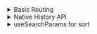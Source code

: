 
<details>
  <summary>Basic Routing</summary>
  
  ## Content Revealed
  
  
  


# 🚀 **Next.js 14-এ Nested Route (নেস্টেড রাউট) ব্যবহারের বাংলা টিউটোরিয়াল (TypeScript + TSX)**
Next.js-এ **Nested Routes** মানে হলো **একটি রাউটের ভিতরে অন্য রাউট তৈরি করা**।  
এটি **ড্যাশবোর্ড, ব্লগ পোস্ট, প্রোফাইল, অ্যাডমিন প্যানেল ইত্যাদির জন্য দরকারি**।  

---

## 🔹 **1️⃣ Basic Nested Route তৈরি করা**  
👉 ধরুন, আমাদের `/dashboard` রাউটের ভিতরে **"Users"** ও **"Settings"** পেজ থাকবে।

### ✅ **📁 ফোল্ডার স্ট্রাকচার**
```
app/
│── dashboard/
│   │── page.tsx          (Dashboard Home Page)
│   │── users/
│   │   │── page.tsx      (Users Page)
│   │── settings/
│   │   │── page.tsx      (Settings Page)
```

### **📌 `app/dashboard/page.tsx` (Dashboard মূল পেজ)**
```tsx
export default function Dashboard() {
  return (
    <div className="p-5">
      <h1 className="text-3xl font-bold">Dashboard</h1>
      <p>এটি Dashboard এর মূল পেজ।</p>
    </div>
  );
}
```
🛠 **রাউট:** `/dashboard`  

---

### **📌 `app/dashboard/users/page.tsx` (Users Page)**
```tsx
export default function UsersPage() {
  return (
    <div className="p-5">
      <h1 className="text-3xl font-bold">Users</h1>
      <p>এটি Users Page যেখানে ইউজার লিস্ট থাকবে।</p>
    </div>
  );
}
```
🛠 **রাউট:** `/dashboard/users`  

---

### **📌 `app/dashboard/settings/page.tsx` (Settings Page)**
```tsx
export default function SettingsPage() {
  return (
    <div className="p-5">
      <h1 className="text-3xl font-bold">Settings</h1>
      <p>এটি Settings Page যেখানে সেটিংস পরিবর্তন করা যাবে।</p>
    </div>
  );
}
```
🛠 **রাউট:** `/dashboard/settings`

---

## 🔹 **2️⃣ Nested Layout ব্যবহার করা (Shared Navbar/Footer)**  
👉 **`layout.tsx` ফাইল ব্যবহার করে Navbar/Footer শেয়ার করা যাবে।**  

### **📌 `app/dashboard/layout.tsx` (Dashboard Layout)**
```tsx
import Link from "next/link";

export default function DashboardLayout({ children }: { children: React.ReactNode }) {
  return (
    <div className="p-5">
      <nav className="mb-5">
        <Link href="/dashboard" className="mr-4 text-blue-500">Home</Link>
        <Link href="/dashboard/users" className="mr-4 text-blue-500">Users</Link>
        <Link href="/dashboard/settings" className="text-blue-500">Settings</Link>
      </nav>
      <main>{children}</main>
    </div>
  );
}
```
✅ **এখন `/dashboard` রুটের প্রতিটি পেজে Navbar দেখাবে।**  
🛠 **রাউটগুলো:** `/dashboard`, `/dashboard/users`, `/dashboard/settings`

---

## 🔹 **3️⃣ ডায়নামিক রাউট তৈরি করা**
👉 ধরুন, `/dashboard/users/1`, `/dashboard/users/2` এরকম **ডাইনামিক রাউট লাগবে**।

### ✅ **📁 ফোল্ডার স্ট্রাকচার**
```
app/
│── dashboard/
│   │── users/
│   │   │── [id]/
│   │   │   │── page.tsx   (User Details Page)
```

### **📌 `app/dashboard/users/[id]/page.tsx` (User Details Page)**
```tsx
export default function UserDetailsPage({ params }: { params: { id: string } }) {
  return (
    <div className="p-5">
      <h1 className="text-3xl font-bold">User ID: {params.id}</h1>
      <p>এটি ইউজারের ডিটেইলস পেজ।</p>
    </div>
  );
}
```
✅ **এখন `/dashboard/users/1`, `/dashboard/users/2` ইত্যাদি রাউট কাজ করবে।**

---

## 🔹 **4️⃣ Loading Skeleton দেখানো (Suspense & Loading State)**
👉 **ডাটা লোড হতে দেরি হলে "Loading..." দেখাতে পারি।**  

### **📌 `app/dashboard/loading.tsx`**
```tsx
export default function Loading() {
  return <p className="text-center text-gray-500">Loading...</p>;
}
```
✅ **এখন `/dashboard` এ লোডিং স্টেট দেখাবে ডাটা আসার আগে।**  

---

## 🎯 **সংক্ষেপে**
| বিষয় | ব্যাখ্যা |
|------|---------|
| **Basic Nested Route** | `app/dashboard/` ফোল্ডারের ভিতরে আলাদা পেজ তৈরি করলে নেস্টেড রাউট কাজ করবে। |
| **Shared Layout** | `layout.tsx` ব্যবহার করে Navbar/Footer যোগ করা যায়। |
| **Dynamic Route** | `app/dashboard/users/[id]/page.tsx` ব্যবহার করলে `/users/1`, `/users/2` রাউট কাজ করবে। |
| **Loading State** | `loading.tsx` ফাইল ব্যবহার করে লোডিং ইফেক্ট যোগ করা যায়। |

---

## 🎉 **শেষ কথা**
✅ **Next.js-এ Nested Route সহজেই তৈরি করা যায়।**  
✅ **Shared Layout ব্যবহার করলে UI ম্যানেজ করা সহজ হয়।**  
✅ **ডাইনামিক রাউট ও লোডিং স্ক্রিন যোগ করলে প্রজেক্ট আরও ভালো হয়।**  

🚀 **এখন আপনি Next.js-এ Nested Routing ব্যবহার করতে পারবেন! Happy Coding! 🎯**

</details>
<details>
<summary>Native History API</summary>
### Next.js-এ Native History API ব্যবহার করা  

Next.js-এ **window.history.pushState** এবং **window.history.replaceState** মেথড ব্যবহার করে ব্রাউজারের **history stack** আপডেট করা যায়, যাতে পেজ রিলোড ছাড়াই URL পরিবর্তন করা যায়।  

এই মেথডগুলো **Next.js Router** এর সাথে ইন্টিগ্রেট হয়, ফলে **usePathname** এবং **useSearchParams** হুকের মাধ্যমে URL পরিবর্তন ট্র্যাক করা যায়।

---

## 🔹 **window.history.pushState**  
এটি ব্রাউজারের **history stack**-এ নতুন একটি এন্ট্রি যোগ করে, ফলে ইউজার **Back** বাটন ব্যবহার করে আগের অবস্থায় ফিরে যেতে পারেন।  

💡 **উদাহরণ:**  
একটি প্রোডাক্ট লিস্ট সাজানোর জন্য **pushState** ব্যবহার করা যেতে পারে।  

```tsx
'use client'
 
import { useSearchParams } from 'next/navigation'
 
export default function SortProducts() {
  const searchParams = useSearchParams()
 
  function updateSorting(sortOrder: string) {
    const params = new URLSearchParams(searchParams.toString())
    params.set('sort', sortOrder)
    window.history.pushState(null, '', `?${params.toString()}`)
  }
 
  return (
    <>
      <button onClick={() => updateSorting('asc')}>Sort Ascending</button>
      <button onClick={() => updateSorting('desc')}>Sort Descending</button>
    </>
  )
}
```
📌 **কী হচ্ছে এখানে?**  
- **useSearchParams()** দিয়ে বর্তমান URL-এর **query parameters** নেওয়া হচ্ছে।  
- `updateSorting()` ফাংশনটি `sort` প্যারামিটার আপডেট করে **pushState** ব্যবহার করে URL পরিবর্তন করছে।  
- ফলে ইউজার যখন **Back** বাটন চাপবে, তখন আগের **sort order** ফিরে পাবে।  

---

## 🔹 **window.history.replaceState**  
এটি বর্তমান **history entry** পরিবর্তন করে, তবে নতুন এন্ট্রি যোগ করে না। ফলে **Back** বাটন চাপলে আগের অবস্থায় ফেরা যায় না।  

💡 **উদাহরণ:**  
ভাষা পরিবর্তন (Locale Switch) করার জন্য **replaceState** ব্যবহার করা যেতে পারে।  

```tsx
'use client'
 
import { usePathname } from 'next/navigation'
 
export function LocaleSwitcher() {
  const pathname = usePathname()
 
  function switchLocale(locale: string) {
    // নতুন ভাষার জন্য URL পরিবর্তন
    const newPath = `/${locale}${pathname}`
    window.history.replaceState(null, '', newPath)
  }
 
  return (
    <>
      <button onClick={() => switchLocale('en')}>English</button>
      <button onClick={() => switchLocale('fr')}>French</button>
    </>
  )
}
```
📌 **কী হচ্ছে এখানে?**  
- **usePathname()** দিয়ে বর্তমান পেজের **path** নেওয়া হচ্ছে।  
- `switchLocale()` ফাংশনটি নতুন ভাষা যুক্ত করে **replaceState** ব্যবহার করে URL পরিবর্তন করছে।  
- কিন্তু এটি **pushState** নয়, তাই ইউজার **Back** বাটনে চাপলে আগের ভাষায় ফিরে যেতে পারবে না।  

---

## 🛠 **সংক্ষেপে পার্থক্য:**  

| Method | কাজের ধরন | Back Button কাজ করে? |
|--------|-----------|----------------------|
| **pushState** | নতুন **history entry** যোগ করে | ✅ হ্যাঁ |
| **replaceState** | বর্তমান **history entry** পরিবর্তন করে | ❌ না |

এগুলো ব্যবহার করে Next.js-এ ডাইনামিকভাবে URL পরিবর্তন করা যায়, যা **SEO-friendly** এবং **user experience** উন্নত করে! 🚀
</details>

<details>
<summary>useSearchParams for sort </summary>
### **🛒 ৭টি প্রোডাক্ট নিয়ে `useSearchParams` ইমপ্লিমেন্টেশন**  
এখানে আমরা **Next.js** ব্যবহার করে ৭টি প্রোডাক্টের একটি লিস্ট তৈরি করবো, যেখানে ইউজার **Sort (Ascending/Descending), Category ফিল্টার এবং Pagination** করতে পারবে।  

---

## **📌 Features**
✅ **Query Parameters থেকে Data Fetch করবে**  
✅ **Sorting (Price Wise Asc/Desc) করা যাবে**  
✅ **Category Wise ফিল্টার করা যাবে**  
✅ **Pagination (একবারে ৩টি প্রোডাক্ট দেখানো হবে)**  

---

### **📜 Step 1: Dummy Product Data**
```tsx
const products = [
  { id: 1, name: "Laptop", price: 1000, category: "Electronics" },
  { id: 2, name: "Phone", price: 800, category: "Electronics" },
  { id: 3, name: "Shirt", price: 50, category: "Clothing" },
  { id: 4, name: "Jeans", price: 60, category: "Clothing" },
  { id: 5, name: "Washing Machine", price: 500, category: "Home Appliances" },
  { id: 6, name: "Headphones", price: 200, category: "Electronics" },
  { id: 7, name: "Shoes", price: 100, category: "Clothing" }
];
```

---

### **📜 Step 2: `ProductList.tsx` Component**
```tsx
'use client';

import { useSearchParams } from 'next/navigation';
import { useState, useEffect } from 'react';

const products = [
  { id: 1, name: "Laptop", price: 1000, category: "Electronics" },
  { id: 2, name: "Phone", price: 800, category: "Electronics" },
  { id: 3, name: "Shirt", price: 50, category: "Clothing" },
  { id: 4, name: "Jeans", price: 60, category: "Clothing" },
  { id: 5, name: "Washing Machine", price: 500, category: "Home Appliances" },
  { id: 6, name: "Headphones", price: 200, category: "Electronics" },
  { id: 7, name: "Shoes", price: 100, category: "Clothing" }
];

export default function ProductList() {
  const searchParams = useSearchParams();
  const [filteredProducts, setFilteredProducts] = useState(products);

  useEffect(() => {
    let sortedProducts = [...products];

    // ✅ Sort Handling
    const sortOrder = searchParams.get('sort');
    if (sortOrder === 'asc') {
      sortedProducts.sort((a, b) => a.price - b.price);
    } else if (sortOrder === 'desc') {
      sortedProducts.sort((a, b) => b.price - a.price);
    }

    // ✅ Category Filtering
    const category = searchParams.get('category');
    if (category) {
      sortedProducts = sortedProducts.filter(p => p.category === category);
    }

    // ✅ Pagination
    const page = parseInt(searchParams.get('page') || '1', 10);
    const perPage = 3;
    const startIndex = (page - 1) * perPage;
    const endIndex = startIndex + perPage;
    sortedProducts = sortedProducts.slice(startIndex, endIndex);

    setFilteredProducts(sortedProducts);
  }, [searchParams]);

  function updateQuery(param: string, value: string) {
    const params = new URLSearchParams(searchParams.toString());
    if (value) {
      params.set(param, value);
    } else {
      params.delete(param);
    }
    window.history.pushState(null, '', `?${params.toString()}`);
  }

  return (
    <div className="p-4">
      <h2 className="text-xl font-bold mb-2">🛒 Product List</h2>

      {/* 🔹 Sorting Buttons */}
      <div className="mb-4">
        <button onClick={() => updateQuery('sort', 'asc')} className="px-3 py-1 bg-blue-500 text-white mr-2">Sort by Price (Low to High)</button>
        <button onClick={() => updateQuery('sort', 'desc')} className="px-3 py-1 bg-blue-500 text-white">Sort by Price (High to Low)</button>
      </div>

      {/* 🔹 Category Filter */}
      <div className="mb-4">
        <button onClick={() => updateQuery('category', 'Electronics')} className="px-3 py-1 bg-green-500 text-white mr-2">Electronics</button>
        <button onClick={() => updateQuery('category', 'Clothing')} className="px-3 py-1 bg-green-500 text-white mr-2">Clothing</button>
        <button onClick={() => updateQuery('category', 'Home Appliances')} className="px-3 py-1 bg-green-500 text-white">Home Appliances</button>
        <button onClick={() => updateQuery('category', '')} className="px-3 py-1 bg-gray-500 text-white ml-2">Reset</button>
      </div>

      {/* 🔹 Product List */}
      <ul className="border p-4 rounded">
        {filteredProducts.length > 0 ? (
          filteredProducts.map((product) => (
            <li key={product.id} className="py-2 border-b">
              {product.name} - ${product.price} ({product.category})
            </li>
          ))
        ) : (
          <p className="text-red-500">No products found.</p>
        )}
      </ul>

      {/* 🔹 Pagination */}
      <div className="mt-4">
        <button onClick={() => updateQuery('page', '1')} className="px-3 py-1 bg-gray-700 text-white mr-2">Page 1</button>
        <button onClick={() => updateQuery('page', '2')} className="px-3 py-1 bg-gray-700 text-white">Page 2</button>
      </div>
    </div>
  );
}
```

---

## **🚀 কীভাবে কাজ করবে?**
1. **Sorting:**  
   - "Sort by Price (Low to High)" ক্লিক করলে URL: `?sort=asc`  
   - "Sort by Price (High to Low)" ক্লিক করলে URL: `?sort=desc`  

2. **Filtering by Category:**  
   - "Electronics" ক্লিক করলে URL: `?category=Electronics`  
   - "Clothing" ক্লিক করলে URL: `?category=Clothing`  
   - "Home Appliances" ক্লিক করলে URL: `?category=Home Appliances`  

3. **Pagination:**  
   - "Page 1" ক্লিক করলে URL: `?page=1` (প্রথম ৩টি প্রোডাক্ট দেখাবে)  
   - "Page 2" ক্লিক করলে URL: `?page=2` (পরবর্তী ৩টি প্রোডাক্ট দেখাবে)  

---

## **🔥 সংক্ষেপে `useSearchParams` দিয়ে কী করা হলো?**
✅ **Query থেকে `sort`, `category`, `page` রিড করা হলো।**  
✅ **Sorting অনুযায়ী প্রোডাক্ট সাজানো হলো।**  
✅ **Category অনুসারে ফিল্টার করা হলো।**  
✅ **Pagination যোগ করা হলো (একবারে ৩টি প্রোডাক্ট দেখানো হলো)।**  
✅ **URL আপডেটের জন্য `window.history.pushState` ব্যবহার করা হলো।**  

🚀 **এটি ব্যবহার করে Next.js-এ ডাইনামিক ফিল্টারিং ও পেজিনেশন সহজে করা সম্ভব!** 🎯
</details>